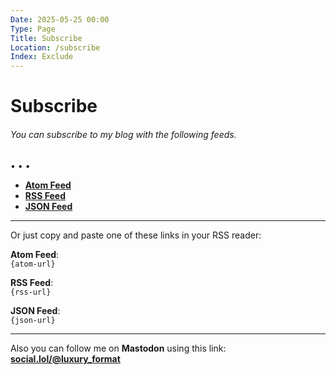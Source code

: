 ```yaml
---
Date: 2025-05-25 00:00
Type: Page
Title: Subscribe
Location: /subscribe
Index: Exclude
---
```


# Subscribe

###### You can subscribe to my blog with the following feeds.

<span class="divider">&bull; &bull; &bull;</span>

- <i class="fa-solid fa-atom"></i> [**Atom Feed**]({atom-url})
- <i class="fa-solid fa-rss"></i> [**RSS Feed**]({rss-url})
- <i class="omg-icon omg-json-feed"></i> [**JSON Feed**]({json-url})

---

Or just copy and paste one of these links in your RSS reader:

<i class="fa-solid fa-atom"></i> **Atom Feed**:  
`{atom-url}`  

<i class="fa-solid fa-rss"></i> **RSS Feed**:  
`{rss-url}`  

<i class="omg-icon omg-json-feed"></i> **JSON Feed**:  
`{json-url}`  

---

Also you can follow me on <i class="fa-brands fa-mastodon"></i> **Mastodon** using this link: [**social.lol/@luxury_format**](https://social.lol/@luxury_format)
